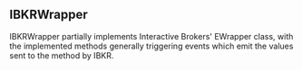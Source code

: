 ## IBKRWrapper

IBKRWrapper partially implements Interactive Brokers' EWrapper class, with the implemented methods generally triggering events which emit the values sent to the method by IBKR.
